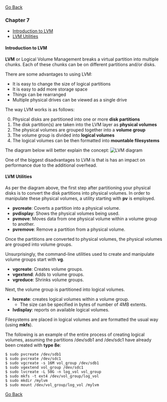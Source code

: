 [Go Back](README.md)

### Chapter 7
* [Introduction to LVM](#introduction-to-lvm)
* [LVM Utilities](#lvm-utilities)

#### Introduction to LVM

**LVM** or Logical Volume Management breaks a virtual partition into multiple chunks. Each of these chunks can be on different partitions and/or disks.

There are some advantages to using LVM:
* It is easy to change the size of logical partitions
* It is easy to add more storage space
* Things can be rearranged
* Multiple physical drives can be viewed as a single drive

The way LVM works is as follows:

0. Physical disks are partitioned into one or more **disk partitions**
1. The disk partition(s) are taken into the LVM layer as **physical volumes**
2. The physical volumes are grouped together into a **volume group**
3. The volume group is divided into **logical volumes**
4. The logical volumes can be then formatted into **mountable filesystems**

The diagram below will better explain the concept:
![LVM diagram](http://i.imgur.com/dAlOl6S.png)

One of the biggest disadvantages to LVM is that is has an impact on performance due to the additional overhead.

#### LVM Utilities

As per the diagram above, the first step after partitioning your physical disks is to convert the disk partitions into physical volumes. In order to manipulate these physical volumes, a utility starting with **pv** is employed.

* **pvcreate**: Coverts a partition into a physical volume.
* **pvdisplay**: Shows the physical volumes being used.
* **pvmove**: Moves data from one physical volume within a volume group to another.
* **pvremove**: Remove a partition from a physical volume.

Once the partitions are converted to physical volumes, the physical volumes are grouped into volume groups.

Unsurprisingly, the command-line utilities used to create and manipulate volume groups start with **vg**.

* **vgcreate**: Creates volume groups.
* **vgextend**: Adds to volume groups.
* **vgreduce**: Shrinks volume groups.

Next, the volume group is partitioned into logical volumes.

* **lvcreate**: creates logical volumes within a volume group.
  * The size can be specified in bytes of number of 4MB extents.
* **lvdisplay**: reports on available logical volumes.

Filesystems are placed in logical volumes and are formatted the usual way (using **mkfs**).

The following is an example of the entire process of creating logical volumes, assuming the partitions /dev/sdb1 and /dev/sdc1 have already been created with **type 8e**:

    $ sudo pvcreate /dev/sdb1
    $ sudo pvcreate /dev/sdc1
    $ sudo vgcreate -s 16M vol_group /dev/sdb1
    $ sudo vgextend vol_group /dev/sdc1
    $ sudo lvcreate -L 50G -n log_vol vol_group
    $ sudo mkfs -t ext4 /dev/vol_group/log_vol
    $ sudo mkdir /mylvm
    $ sudo mount /dev/vol_group/log_vol /mylvm

[Go Back](README.md)
